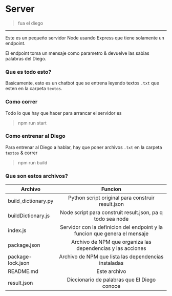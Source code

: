 # Server

> fua el diego

---

Este es un pequeño servidor Node usando Express que tiene solamente un endpoint.

El endpoint toma un mensaje como parametro & devuelve las sabias palabras del Diego.

### Que es todo esto?

Basicamente, esto es un chatbot que se entrena leyendo textos `.txt` que esten en la carpeta `textos`. 

### Como correr

Todo lo que hay que hacer para arrancar el servidor es 
> npm run start

### Como entrenar al Diego
Para entrenar al Diego a hablar, hay que poner archivos `.txt` en la carpeta `textos` & correr

> npm run build

### Que son estos archivos?

|   Archivo | Funcion           |   
|----------|:-------------:
| build_dictionary.py |  Python script original para construir result.json 
| buildDictionary.js |   Node script para construit result.json, pa q todo sea node   
| index.js | Servidor con la definicion del endpoint y la funcion que genera el mensaje
| package.json | Archivo de NPM que organiza las dependencias y las acciones
| package-lock.json | Archivo de NPM que lista las dependencias instaladas
| README.md | Este archivo
|result.json | Diccionario de palabras que El Diego conoce
